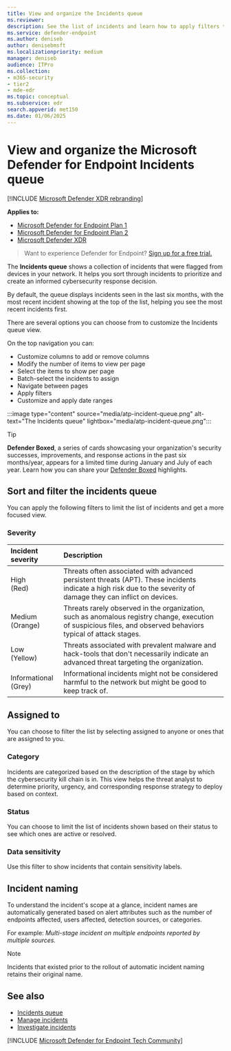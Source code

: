 ```yaml
---
title: View and organize the Incidents queue
ms.reviewer: 
description: See the list of incidents and learn how to apply filters to limit the list and get a more focused view.
ms.service: defender-endpoint
ms.author: deniseb
author: denisebmsft
ms.localizationpriority: medium
manager: deniseb
audience: ITPro
ms.collection: 
- m365-security
- tier2
- mde-edr
ms.topic: conceptual
ms.subservice: edr
search.appverid: met150
ms.date: 01/06/2025
---
```


# View and organize the Microsoft Defender for Endpoint Incidents queue

[!INCLUDE [Microsoft Defender XDR rebranding](../includes/microsoft-defender.md)]

**Applies to:**

- [Microsoft Defender for Endpoint Plan 1](microsoft-defender-endpoint.md)
- [Microsoft Defender for Endpoint Plan 2](microsoft-defender-endpoint.md)
- [Microsoft Defender XDR](/defender-xdr)

> Want to experience Defender for Endpoint? [Sign up for a free trial.](https://go.microsoft.com/fwlink/p/?linkid=2225630)

The **Incidents queue** shows a collection of incidents that were flagged from devices in your network. It helps you sort through incidents to prioritize and create an informed cybersecurity response decision.

By default, the queue displays incidents seen in the last six months, with the most recent incident showing at the top of the list, helping you see the most recent incidents first.

There are several options you can choose from to customize the Incidents queue view. 

On the top navigation you can:

- Customize columns to add or remove columns
- Modify the number of items to view per page
- Select the items to show per page
- Batch-select the incidents to assign 
- Navigate between pages
- Apply filters
- Customize and apply date ranges

:::image type="content" source="media/atp-incident-queue.png" alt-text="The Incidents queue" lightbox="media/atp-incident-queue.png":::

> [!TIP]
> **Defender Boxed**, a series of cards showcasing your organization's security successes, improvements, and response actions in the past six months/year, appears for a limited time during January and July of each year. Learn how you can share your [Defender Boxed](/defender-xdr/incident-queue#defender-boxed) highlights.

## Sort and filter the incidents queue

You can apply the following filters to limit the list of incidents and get a more focused view.

### Severity

Incident severity | Description
:---|:---
High </br>(Red) | Threats often associated with advanced persistent threats (APT). These incidents indicate a high risk due to the severity of damage they can inflict on devices.
Medium </br>(Orange) | Threats rarely observed in the organization, such as anomalous registry change, execution of suspicious files, and observed behaviors typical of attack stages.
Low </br>(Yellow) | Threats associated with prevalent malware and hack-tools that don't necessarily indicate an advanced threat targeting the organization.
Informational </br>(Grey) | Informational incidents might not be considered harmful to the network but might be good to keep track of.

## Assigned to

You can choose to filter the list by selecting assigned to anyone or ones that are assigned to you.

### Category

Incidents are categorized based on the description of the stage by which the cybersecurity kill chain is in. This view helps the threat analyst to determine priority, urgency, and corresponding response strategy to deploy based on context.

### Status

You can choose to limit the list of incidents shown based on their status to see which ones are active or resolved.

### Data sensitivity

Use this filter to show incidents that contain sensitivity labels.

## Incident naming

To understand the incident's scope at a glance, incident names are automatically generated based on alert attributes such as the number of endpoints affected, users affected, detection sources, or categories.

For example: *Multi-stage incident on multiple endpoints reported by multiple sources.*

> [!NOTE]
> Incidents that existed prior to the rollout of automatic incident naming retains their original name.

## See also

- [Incidents queue](view-incidents-queue.md)
- [Manage incidents](manage-incidents.md)
- [Investigate incidents](investigate-incidents.md)

[!INCLUDE [Microsoft Defender for Endpoint Tech Community](../includes/defender-mde-techcommunity.md)]
